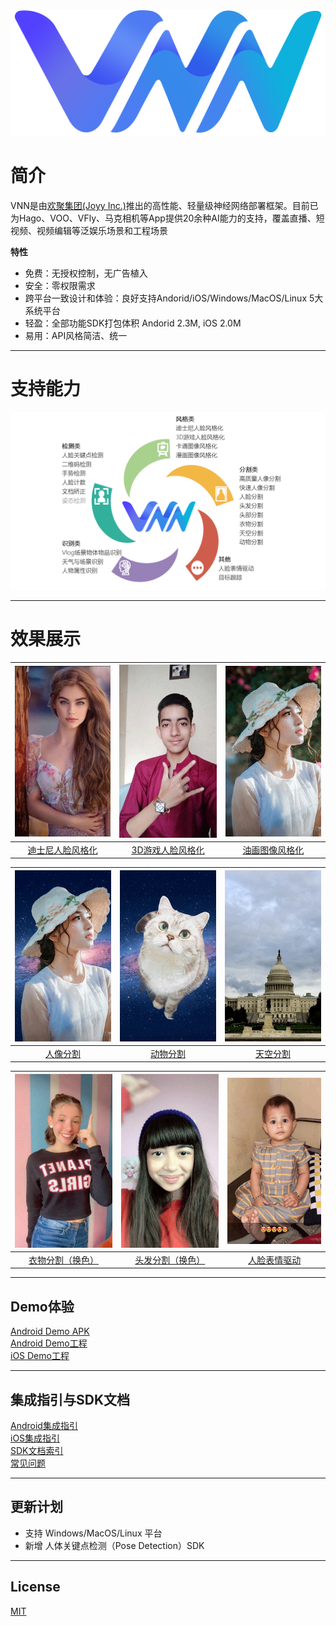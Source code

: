 ![Logo](./doc/resource/vnn_logo.png)

# 简介
VNN是由[欢聚集团(Joyy Inc.)](http://www.huanju.cn/)推出的高性能、轻量级神经网络部署框架。目前已为Hago、VOO、VFly、马克相机等App提供20余种AI能力的支持，覆盖直播、短视频、视频编辑等泛娱乐场景和工程场景

**特性**
- 免费：无授权控制，无广告植入
- 安全：零权限需求
- 跨平台一致设计和体验：良好支持Andorid/iOS/Windows/MacOS/Linux 5大系统平台
- 轻盈：全部功能SDK打包体积 Andorid 2.3M, iOS 2.0M 
- 易用：API风格简洁、统一

---

# 支持能力
![ability](./doc/resource/ability.png)

---

# 效果展示
 | ![disney_example](./doc/resource/disney_example.gif) | ![3dgame_example](./doc/resource/3dgame_example.gif) |     ![comic_example](./doc/resource/comic_example.gif)     |
 | :--------------------------------------------------: | :--------------------------------------------------: | :--------------------------------------------------------: |
 |  [迪士尼人脸风格化](./doc/disney_face_stylizing.md)  | [3D游戏人脸风格化](./doc/3d_game_face_stylizing.md)  | [油画图像风格化](./doc/cartoonstylizing_comicstylizing.md) |

 | ![portrait_segment_example](./doc/resource/portrait_segment_example.gif) | ![animal_segment_example](./doc/resource/animal_segment_example.gif) | ![sky_segment_example](./doc/resource/sky_segment_example.gif) |
 | :----------------------------------------------------------------------: | :------------------------------------------------------------------: | :------------------------------------------------------------: |
 |                [人像分割](./doc/general_segmentation.md)                 |              [动物分割](./doc/general_segmentation.md)               |           [天空分割](./doc/general_segmentation.md)            |

  | ![clothes_segment_example](./doc/resource/clothes_segment_example.gif) | ![animal_segment_example](./doc/resource/hair_segment_eaxmple.gif) | ![face_reenactment_example](./doc/resource/face_reenactment_example.gif) |
  | :--------------------------------------------------------------------: | :----------------------------------------------------------------: | :----------------------------------------------------------------------: |
  |               [衣物分割（换色）](./doc/general_segmentation.md)                |             [头发分割（换色）](./doc/general_segmentation.md)              |                  [人脸表情驱动](./doc/face_reenactment.md)                   |

---

## Demo体验

[Android Demo APK](./demos/Android/vnn_demo.apk)  
[Android Demo工程](./demos/Android)  
[iOS Demo工程](./demos/iOS)  

---

## 集成指引与SDK文档

[Android集成指引](./demos/Android/readme.md)  
[iOS集成指引](./demos/iOS/readme.md)  
[SDK文档索引](./doc/doc_index.md)   
[常见问题](./doc/question_and_answer.md)

---

## 更新计划
- 支持 Windows/MacOS/Linux 平台
- 新增 人体关键点检测（Pose Detection）SDK

---
## License

[MIT](./license.txt)
